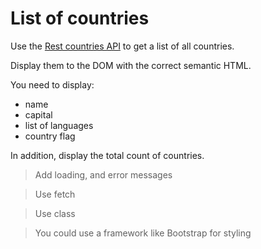 # List of countries

Use the [Rest countries API](https://restcountries.eu/)
to get a list of all countries.

Display them to the DOM with the correct semantic HTML.

You need to display:

* name
* capital
* list of languages
* country flag

In addition, display the total count of countries.

> Add loading, and error messages

> Use fetch

> Use class

> You could use a framework like Bootstrap for styling